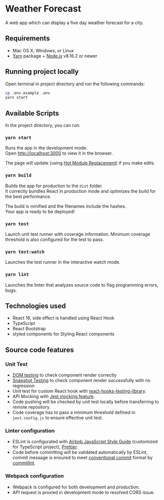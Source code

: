 # Weather Forecast

A web app which can display a five day weather forecast for a city.


## Requirements

- Mac OS X, Windows, or Linux
- [Yarn](https://yarnpkg.com/) package + [Node.js](https://nodejs.org/) v8.16.2 or
  newer


## Running project locally

Open terminal in project directory and run the following commands:

```sh
cp .env.example .env
yarn start
```


## Available Scripts

In the project directory, you can run:

### `yarn start`

Runs the app in the development mode.<br />
Open [http://localhost:3000](http://localhost:3000) to view it in the browser.

The page will update (using [Hot Module Replacement](https://webpack.js.org/concepts/hot-module-replacement/)) if you make edits.<br />

### `yarn build`

Builds the app for production to the `dist` folder.<br />
It correctly bundles React in production mode and optimizes the build for the best performance.

The build is minified and the filenames include the hashes.<br />
Your app is ready to be deployed!


### `yarn test`

Launch unit test runner with coverage information. Minimum coverage threshold is also configured for the test to pass.

### `yarn test:watch`

Launches the test runner in the interactive watch mode.

### `yarn lint`

Launches the linter that analyzes source code to flag programming errors, bugs.


## Technologies used

- React 16, side effect is handled using React Hook
- TypeScript
- React Bootstrap
- styled components for Styling React components


## Source code features

### Unit Test

- [DOM testing](https://testing-library.com/docs/dom-testing-library/intro) to check component render correctly
- [Snapshot Testing](https://jestjs.io/docs/en/snapshot-testing) to check component render successfully with no regression
- Unit test for custom React hook with [react-hooks-testing-library](https://react-hooks-testing-library.com/).
- API Mocking with [Jest mocking feature](https://jestjs.io/docs/en/mock-functions).
- Code pushing will be checked by unit test locally before transferring to remote repository.
- Code coverage has to pass a minimum threshold defined in `jest.config.js` to ensure effective unit test.


### Linter configuration

- ESLint is configurated with [Airbnb JavaScript Style Guide](https://github.com/airbnb/javascript) (customized for TypeScript project), [Prettier](https://prettier.io/).
- Code before committing will be validated automatically by ESLint, commit message is ensured to meet [conventional commit](https://conventionalcommits.org/) format by [commitlint](https://github.com/conventional-changelog/commitlint).


### Webpack configuration

- Webpack is configured for both development and production.
- API request is proxied in development mode to resolved CORS issue.